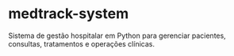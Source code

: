 # medtrack-system
Sistema de gestão hospitalar em Python para gerenciar pacientes, consultas, tratamentos e operações clínicas.
